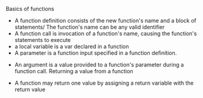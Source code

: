 

Basics of functions
* A function definition consists of the new function's name and a block of statements/ The function's name can be any valid identifier   
* A function call is invocation of a function's name, causing the function's statements to execute
* a local variable is a var declared in a function 
* A parameter is a function input specified in a function definition. 
- An argument is a value provided to a function's parameter during a function call. 
Returning a value from a function
* A function may return one value by assigning a return variable with the return value